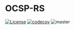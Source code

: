 # OCSP-RS

[![License](https://img.shields.io/badge/License-Apache%202.0-blue.svg)](https://opensource.org/licenses/Apache-2.0)
[![codecov](https://codecov.io/gh/maicallist/ocsp-rs/branch/master/graph/badge.svg?token=TMNVADDBOK)](https://codecov.io/gh/maicallist/ocsp-rs)
![master](https://github.com/maicallist/ocsp-rs/actions/workflows/master.yml/badge.svg?branch=master)
